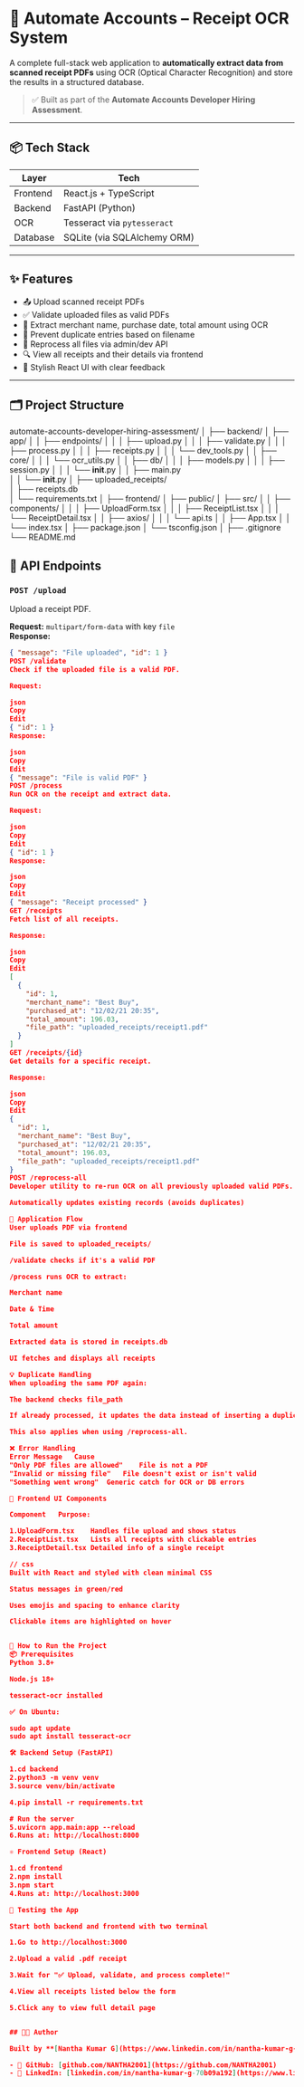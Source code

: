 # 🧾 Automate Accounts – Receipt OCR System

A complete full-stack web application to **automatically extract data from scanned receipt PDFs** using OCR (Optical Character Recognition) and store the results in a structured database.

> ✅ Built as part of the **Automate Accounts Developer Hiring Assessment**.

---

## 📦 Tech Stack

| Layer     | Tech                          |
|-----------|-------------------------------|
| Frontend  | React.js + TypeScript         |
| Backend   | FastAPI (Python)              |
| OCR       | Tesseract via `pytesseract`   |
| Database  | SQLite (via SQLAlchemy ORM)   |

---

## ✨ Features

- 📤 Upload scanned receipt PDFs
- ✅ Validate uploaded files as valid PDFs
- 🧠 Extract merchant name, purchase date, total amount using OCR
- 🛑 Prevent duplicate entries based on filename
- 🔁 Reprocess all files via admin/dev API
- 🔍 View all receipts and their details via frontend
- 🧾 Stylish React UI with clear feedback

---

## 🗂️ Project Structure

automate-accounts-developer-hiring-assessment/
│
├── backend/
│   ├── app/
│   │   ├── endpoints/
│   │   │   ├── upload.py
│   │   │   ├── validate.py
│   │   │   ├── process.py
│   │   │   ├── receipts.py
│   │   │   └── dev_tools.py
│   │   ├── core/
│   │   │   └── ocr_utils.py
│   │   ├── db/
│   │   │   ├── models.py
│   │   │   ├── session.py
│   │   │   └── __init__.py
│   │   ├── main.py              
│   │   └── __init__.py
│   ├── uploaded_receipts/        
│   ├── receipts.db               
│   └── requirements.txt
│
├── frontend/
│   ├── public/
│   ├── src/
│   │   ├── components/
│   │   │   ├── UploadForm.tsx
│   │   │   ├── ReceiptList.tsx
│   │   │   └── ReceiptDetail.tsx
│   │   ├── axios/
│   │   │   └── api.ts
│   │   ├── App.tsx
│   │   └── index.tsx
│   ├── package.json
│   └── tsconfig.json
│
├── .gitignore
└── README.md



## 🔌 API Endpoints

### `POST /upload`
Upload a receipt PDF.

**Request:** `multipart/form-data` with key `file`  
**Response:**
```json
{ "message": "File uploaded", "id": 1 }
POST /validate
Check if the uploaded file is a valid PDF.

Request:

json
Copy
Edit
{ "id": 1 }
Response:

json
Copy
Edit
{ "message": "File is valid PDF" }
POST /process
Run OCR on the receipt and extract data.

Request:

json
Copy
Edit
{ "id": 1 }
Response:

json
Copy
Edit
{ "message": "Receipt processed" }
GET /receipts
Fetch list of all receipts.

Response:

json
Copy
Edit
[
  {
    "id": 1,
    "merchant_name": "Best Buy",
    "purchased_at": "12/02/21 20:35",
    "total_amount": 196.03,
    "file_path": "uploaded_receipts/receipt1.pdf"
  }
]
GET /receipts/{id}
Get details for a specific receipt.

Response:

json
Copy
Edit
{
  "id": 1,
  "merchant_name": "Best Buy",
  "purchased_at": "12/02/21 20:35",
  "total_amount": 196.03,
  "file_path": "uploaded_receipts/receipt1.pdf"
}
POST /reprocess-all
Developer utility to re-run OCR on all previously uploaded valid PDFs.

Automatically updates existing records (avoids duplicates)

🧠 Application Flow
User uploads PDF via frontend

File is saved to uploaded_receipts/

/validate checks if it's a valid PDF

/process runs OCR to extract:

Merchant name

Date & Time

Total amount

Extracted data is stored in receipts.db

UI fetches and displays all receipts

💡 Duplicate Handling
When uploading the same PDF again:

The backend checks file_path

If already processed, it updates the data instead of inserting a duplicate

This also applies when using /reprocess-all.

❌ Error Handling
Error Message	Cause
"Only PDF files are allowed"	File is not a PDF
"Invalid or missing file"	File doesn't exist or isn't valid
"Something went wrong"	Generic catch for OCR or DB errors

🧾 Frontend UI Components

Component	Purpose:

1.UploadForm.tsx	Handles file upload and shows status
2.ReceiptList.tsx	Lists all receipts with clickable entries
3.ReceiptDetail.tsx	Detailed info of a single receipt

// css
Built with React and styled with clean minimal CSS

Status messages in green/red

Uses emojis and spacing to enhance clarity

Clickable items are highlighted on hover


🧪 How to Run the Project
📦 Prerequisites
Python 3.8+

Node.js 18+

tesseract-ocr installed

✅ On Ubuntu:

sudo apt update
sudo apt install tesseract-ocr

🛠 Backend Setup (FastAPI)

1.cd backend
2.python3 -m venv venv
3.source venv/bin/activate

4.pip install -r requirements.txt

# Run the server
5.uvicorn app.main:app --reload
6.Runs at: http://localhost:8000

⚛️ Frontend Setup (React)

1.cd frontend
2.npm install
3.npm start
4.Runs at: http://localhost:3000

🧪 Testing the App

Start both backend and frontend with two terminal

1.Go to http://localhost:3000

2.Upload a valid .pdf receipt

3.Wait for "✅ Upload, validate, and process complete!"

4.View all receipts listed below the form

5.Click any to view full detail page


## 🧑‍💻 Author

Built by **[Nantha Kumar G](https://www.linkedin.com/in/nantha-kumar-g-70b09a192)** as part of the **Automate Accounts Developer Hiring Challenge**.

- 🔗 GitHub: [github.com/NANTHA2001](https://github.com/NANTHA2001)
- 🔗 LinkedIn: [linkedin.com/in/nantha-kumar-g-70b09a192](https://www.linkedin.com/in/nantha-kumar-g-70b09a192)
